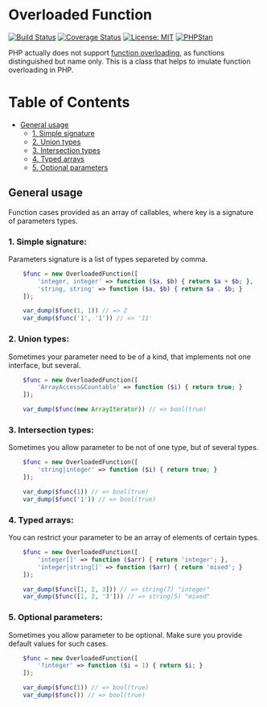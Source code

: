 # Overloaded Function

[![Build Status](https://travis-ci.com/ThoroughPHP/OverloadedFunction.svg?branch=master)](https://travis-ci.com/ThoroughPHP/OverloadedFunction)
[![Coverage Status](https://coveralls.io/repos/github/ThoroughPHP/OverloadedFunction/badge.svg)](https://coveralls.io/github/ThoroughPHP/OverloadedFunction)
[![License: MIT](https://img.shields.io/badge/License-MIT-yellow.svg)](https://opensource.org/licenses/MIT)
[![PHPStan](https://img.shields.io/badge/PHPStan-enabled-brightgreen.svg?style=flat)](https://github.com/phpstan/phpstan)

PHP actually does not support [function overloading](https://en.wikipedia.org/wiki/Function_overloading), as functions distinguished but name only.
This is a class that helps to imulate function overloading in PHP.

Table of Contents
=================  
* [General usage](#general-usage)  
    - [1. Simple signature](#simple-signature)
    - [2. Union types](#union-types)
    - [3. Intersection types](#intersection-types)
    - [4. Typed arrays](#typed-arrays)
    - [5. Optional parameters](#optional-parameters)

<a name="General usage"></a>

## General usage

Function cases provided as an array of callables, where key is a signature of parameters types.

<a name="simple-signature"></a>

### 1. Simple signature:

Parameters signature is a list of types separeted by comma.

```php
    $func = new OverloadedFunction([
        'integer, integer' => function ($a, $b) { return $a + $b; },
        'string, string' => function ($a, $b) { return $a . $b; }
    ]);

    var_dump($func(1, 1)) // => 2
    var_dump($func('1', '1')) // => '11'
```

<a name="union-types"></a>

### 2. Union types:

Sometimes your parameter need to be of a kind, that implements not one interface, but several.

```php
    $func = new OverloadedFunction([
        'ArrayAccess&Countable' => function ($i) { return true; }
    ]);

    var_dump($func(new ArrayIterator)) // => bool(true)
```

<a name="intersection-types"></a>

### 3. Intersection types:

Sometimes you allow parameter to be not of one type, but of several types.

```php
    $func = new OverloadedFunction([
        'string|integer' => function ($i) { return true; }
    ]);

    var_dump($func(1)) // => bool(true)
    var_dump($func('1')) // => bool(true)
```

<a name="typed-arrays"></a>

### 4. Typed arrays:

You can restrict your parameter to be an array of elements of certain types.

```php
    $func = new OverloadedFunction([
        'integer[]' => function ($arr) { return 'integer'; },
        'integer|string[]' => function ($arr) { return 'mixed'; }
    ]);

    var_dump($func([1, 2, 3])) // => string(7) "integer"
    var_dump($func([1, 2, '3'])) // => string(5) "mixed"
```

<a name="optional-parameters"></a>

### 5. Optional parameters:

Sometimes you allow parameter to be optional. Make sure you provide default values for such cases. 

```php
    $func = new OverloadedFunction([
        '?integer' => function ($i = 1) { return $i; }
    ]);

    var_dump($func(1)) // => bool(true)
    var_dump($func()) // => bool(true)
```
